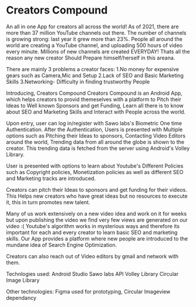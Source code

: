 # Creators Compound

An all in one App for creators all across the world!
As of 2021,  there are more than 37 million YouTube channels out there. The number of channels is growing strong: last year it 
grew more than 23%. People all around the world are creating a YouTube channel, and uploading 500 hours of video every
minute. Millions of new channels are created EVERYDAY! 
Thats all the reason any new creator Should Prepare himself/herself in this areana.

There are mainly 3 problems a creator faces:
1.No money for expensive gears such as Camera,Mic and Setup
2.Lack of SEO and Basic Marketing Skills
3.Networking- Difficulty in finding trustworthy People

Introducing, Creators Compound
Creators Compound is an Android App, which helps creators to provid themeselves with a platform to Pitch their Ideas to Well known
Sponsors and get Funding, Learn all there is to know about SEO and Marketing Skills and Interact with People across the world.

Upon entry, user can log in/register with Sawo labs's Biometric One time Authentication. After the Authentication, Users is presented 
with Multiple options such as Pitching their Ideas to sponsors, Contacting Video Editors around the world, Trending data from
all around the globe is shown to the creator. This trending data is fetched from the server using Android's Volley Library.

User is presented with options to learn about Youtube's Different Policies such as Copyright policies, Monetization policies as well
as different SEO and Marketing tracks are introduced.

Creators can pitch their Ideas to sponsors and get funding for their videos. This Helps new creators who have great ideas but no
resources to execute it, this in turn promotes new talent.

Many of us work extensively on a new video idea and work on it for weeks but upon publishing the video we find very few views
are generated on our video :( Youtube's algorithm works in mysterious ways and therefore its important for each and every creator
to learn basic SEO and marketing skills. Our App provides a platform where new people are introduced to the mundane idea of Search
Engine Optimization.

Creators can also reach out of Video editors by gmail and network with them.

Technlogies used:
Android Studio
Sawo labs API
Volley Library
Circular Image Library

Other technologies:
Figma used for prototyping, Circular Imageview dependancy
